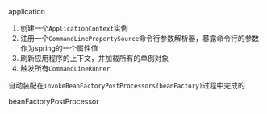application

1. 创建一个`ApplicationContext`实例
2. 注册一个`CommandLinePropertySource`命令行参数解析器，暴露命令行的参数作为spring的一个属性值
3. 刷新应用程序的上下文，并加载所有的单例对象
4. 触发所有`CommandLineRunner`




自动装配在`invokeBeanFactoryPostProcessors(beanFactory)`过程中完成的

beanFactoryPostProcessor



